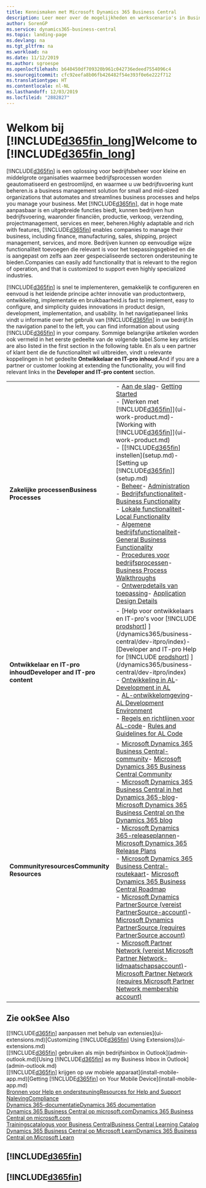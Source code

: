 ```yaml
---
title: Kennismaken met Microsoft Dynamics 365 Business Central
description: Leer meer over de mogelijkheden en werkscenario's in Business Central, een beheeroplossing voor kleine en middelgrote organisaties.
author: SorenGP
ms.service: dynamics365-business-central
ms.topic: landing-page
ms.devlang: na
ms.tgt_pltfrm: na
ms.workload: na
ms.date: 11/12/2019
ms.author: sgroespe
ms.openlocfilehash: b640450df709320b961c042736edeed7554096c4
ms.sourcegitcommit: cfc92eefa8b06fb426482f54e393f0e6e222f712
ms.translationtype: HT
ms.contentlocale: nl-NL
ms.lasthandoff: 12/03/2019
ms.locfileid: "2882827"
---
```

# <a name="welcome-to-included365fin_longincludesd365fin_long_mdmd"></a><span data-ttu-id="7fece-103">Welkom bij [!INCLUDE[d365fin_long](includes/d365fin_long_md.md)]</span><span class="sxs-lookup"><span data-stu-id="7fece-103">Welcome to [!INCLUDE[d365fin_long](includes/d365fin_long_md.md)]</span></span>
[!INCLUDE[d365fin](includes/d365fin_md.md)] <span data-ttu-id="7fece-104">is een oplossing voor bedrijfsbeheer voor kleine en middelgrote organisaties waarmee bedrijfsprocessen worden geautomatiseerd en gestroomlijnd, en waarmee u uw bedrijfsvoering kunt beheren.</span><span class="sxs-lookup"><span data-stu-id="7fece-104">is a business management solution for small and mid-sized organizations that automates and streamlines business processes and helps you manage your business.</span></span> <span data-ttu-id="7fece-105">Met [!INCLUDE[d365fin](includes/d365fin_md.md)], dat in hoge mate aanpasbaar is en uitgebreide functies biedt, kunnen bedrijven hun bedrijfsvoering, waaronder financiën, productie, verkoop, verzending, projectmanagement, services en meer, beheren.</span><span class="sxs-lookup"><span data-stu-id="7fece-105">Highly adaptable and rich with features, [!INCLUDE[d365fin](includes/d365fin_md.md)] enables companies to manage their business, including finance, manufacturing, sales, shipping, project management, services, and more.</span></span> <span data-ttu-id="7fece-106">Bedrijven kunnen op eenvoudige wijze functionaliteit toevoegen die relevant is voor het toepassingsgebied en die is aangepast om zelfs aan zeer gespecialiseerde sectoren ondersteuning te bieden.</span><span class="sxs-lookup"><span data-stu-id="7fece-106">Companies can easily add functionality that is relevant to the region of operation, and that is customized to support even highly specialized industries.</span></span>

[!INCLUDE[d365fin](includes/d365fin_md.md)] <span data-ttu-id="7fece-107">is snel te implementeren, gemakkelijk te configureren en eenvoud is het leidende principe achter innovatie van productontwerp, ontwikkeling, implementatie en bruikbaarheid.</span><span class="sxs-lookup"><span data-stu-id="7fece-107">is fast to implement, easy to configure, and simplicity guides innovations in product design, development, implementation, and usability.</span></span> <span data-ttu-id="7fece-108">In het navigatiepaneel links vindt u informatie over het gebruik van [!INCLUDE[d365fin](includes/d365fin_md.md)] in uw bedrijf.</span><span class="sxs-lookup"><span data-stu-id="7fece-108">In the navigation panel to the left, you can find information about using [!INCLUDE[d365fin](includes/d365fin_md.md)] in your company.</span></span> <span data-ttu-id="7fece-109">Sommige belangrijke artikelen worden ook vermeld in het eerste gedeelte van de volgende tabel.</span><span class="sxs-lookup"><span data-stu-id="7fece-109">Some key articles are also listed in the first section in the following table.</span></span> <span data-ttu-id="7fece-110">En als u een partner of klant bent die de functionaliteit wil uitbreiden, vindt u relevante koppelingen in het gedeelte **Ontwikkelaar en IT-pro inhoud**.</span><span class="sxs-lookup"><span data-stu-id="7fece-110">And if you are a partner or customer looking at extending the functionality, you will find relevant links in the **Developer and IT-pro content** section.</span></span>  

|||  
|-|-|  
|<span data-ttu-id="7fece-111">**Zakelijke processen**</span><span class="sxs-lookup"><span data-stu-id="7fece-111">**Business Processes**</span></span>|<span data-ttu-id="7fece-112">-   [Aan de slag](product-get-started.md)</span><span class="sxs-lookup"><span data-stu-id="7fece-112">-   [Getting Started](product-get-started.md)</span></span><br /><span data-ttu-id="7fece-113">-   [Werken met [!INCLUDE[d365fin](includes/d365fin_md.md)]](ui-work-product.md)</span><span class="sxs-lookup"><span data-stu-id="7fece-113">-   [Working with [!INCLUDE[d365fin](includes/d365fin_md.md)]](ui-work-product.md)</span></span><br /><span data-ttu-id="7fece-114">-   [[!INCLUDE[d365fin](includes/d365fin_md.md)] instellen](setup.md)</span><span class="sxs-lookup"><span data-stu-id="7fece-114">-   [Setting up [!INCLUDE[d365fin](includes/d365fin_md.md)]](setup.md)</span></span><br /><span data-ttu-id="7fece-115">-   [Beheer](admin-setup-and-administration.md)</span><span class="sxs-lookup"><span data-stu-id="7fece-115">-   [Administration](admin-setup-and-administration.md)</span></span><br /><span data-ttu-id="7fece-116">-   [Bedrijfsfunctionaliteit](across-business-functionality.md)</span><span class="sxs-lookup"><span data-stu-id="7fece-116">-   [Business Functionality](across-business-functionality.md)</span></span><br /><span data-ttu-id="7fece-117">-   [Lokale functionaliteit](LocalFunctionality/Austria/austria-local-functionality.md)</span><span class="sxs-lookup"><span data-stu-id="7fece-117">-   [Local Functionality](LocalFunctionality/Austria/austria-local-functionality.md)</span></span><br /><span data-ttu-id="7fece-118">-   [Algemene bedrijfsfunctionaliteit](ui-across-business-areas.md)</span><span class="sxs-lookup"><span data-stu-id="7fece-118">-   [General Business Functionality](ui-across-business-areas.md)</span></span><br /><span data-ttu-id="7fece-119">-   [Procedures voor bedrijfsprocessen](walkthrough-business-process-walkthroughs.md)</span><span class="sxs-lookup"><span data-stu-id="7fece-119">-   [Business Process Walkthroughs](walkthrough-business-process-walkthroughs.md)</span></span><br /><span data-ttu-id="7fece-120">-   [Ontwerpdetails van toepassing](design-details-application-design.md)</span><span class="sxs-lookup"><span data-stu-id="7fece-120">-   [Application Design Details](design-details-application-design.md)</span></span>|  
|<span data-ttu-id="7fece-121">**Ontwikkelaar en IT-pro inhoud**</span><span class="sxs-lookup"><span data-stu-id="7fece-121">**Developer and IT-pro content**</span></span>|<span data-ttu-id="7fece-122">-   [Help voor ontwikkelaars en IT-pro's voor [!INCLUDE [prodshort](includes/prodshort.md)] ](/dynamics365/business-central/dev-itpro/index)</span><span class="sxs-lookup"><span data-stu-id="7fece-122">-   [Developer and IT-pro Help for [!INCLUDE [prodshort](includes/prodshort.md)] ](/dynamics365/business-central/dev-itpro/index)</span></span><br /><span data-ttu-id="7fece-123">-   [Ontwikkeling in AL](/dynamics365/business-central/dev-itpro/developer/devenv-dev-overview)</span><span class="sxs-lookup"><span data-stu-id="7fece-123">-   [Development in AL](/dynamics365/business-central/dev-itpro/developer/devenv-dev-overview)</span></span><br /><span data-ttu-id="7fece-124">-   [AL-ontwikkelomgeving](/dynamics365/business-central/dev-itpro/developer/devenv-reference-overview)</span><span class="sxs-lookup"><span data-stu-id="7fece-124">-   [AL Development Environment](/dynamics365/business-central/dev-itpro/developer/devenv-reference-overview)</span></span><br /><span data-ttu-id="7fece-125">-   [Regels en richtlijnen voor AL-code](/dynamics365/business-central/dev-itpro/compliance/apptest-overview)</span><span class="sxs-lookup"><span data-stu-id="7fece-125">-   [Rules and Guidelines for AL Code](/dynamics365/business-central/dev-itpro/compliance/apptest-overview)</span></span>|  
|<span data-ttu-id="7fece-126">**Communityresources**</span><span class="sxs-lookup"><span data-stu-id="7fece-126">**Community Resources**</span></span>|<span data-ttu-id="7fece-127">-   [Microsoft Dynamics 365 Business Central-community](https://community.dynamics.com/business)</span><span class="sxs-lookup"><span data-stu-id="7fece-127">-   [Microsoft Dynamics 365 Business Central Community](https://community.dynamics.com/business)</span></span><br /><span data-ttu-id="7fece-128">-   [Microsoft Dynamics 365 Business Central in het Dynamics 365-blog](https://cloudblogs.microsoft.com/dynamics365/it/product/business-central/)</span><span class="sxs-lookup"><span data-stu-id="7fece-128">-   [Microsoft Dynamics 365 Business Central on the Dynamics 365 blog](https://cloudblogs.microsoft.com/dynamics365/it/product/business-central/)</span></span><br /><span data-ttu-id="7fece-129">-   [Microsoft Dynamics 365-releaseplannen](https://go.microsoft.com/fwlink/?linkid=2047422)</span><span class="sxs-lookup"><span data-stu-id="7fece-129">-   [Microsoft Dynamics 365 Release Plans](https://go.microsoft.com/fwlink/?linkid=2047422)</span></span><br /><span data-ttu-id="7fece-130">-   [Microsoft Dynamics 365 Business Central-routekaart](https://dynamics.microsoft.com/roadmap/business-central/)</span><span class="sxs-lookup"><span data-stu-id="7fece-130">-   [Microsoft Dynamics 365 Business Central Roadmap](https://dynamics.microsoft.com/roadmap/business-central/)</span></span><br /><span data-ttu-id="7fece-131">-   [Microsoft Dynamics PartnerSource \(vereist PartnerSource-account\)](https://mbs.microsoft.com/partnersource)</span><span class="sxs-lookup"><span data-stu-id="7fece-131">-   [Microsoft Dynamics PartnerSource \(requires PartnerSource account\)](https://mbs.microsoft.com/partnersource)</span></span><br /><span data-ttu-id="7fece-132">-   [Microsoft Partner Network \(vereist Microsoft Partner Network-lidmaatschapsaccount\)](https://mspartner.microsoft.com/en/us/windows/index.aspx)</span><span class="sxs-lookup"><span data-stu-id="7fece-132">-   [Microsoft Partner Network \(requires Microsoft Partner Network membership account\)](https://mspartner.microsoft.com/en/us/windows/index.aspx)</span></span>|  

## <a name="see-also"></a><span data-ttu-id="7fece-133">Zie ook</span><span class="sxs-lookup"><span data-stu-id="7fece-133">See Also</span></span>

<span data-ttu-id="7fece-134">[[!INCLUDE[d365fin](includes/d365fin_md.md)] aanpassen met behulp van extensies](ui-extensions.md)</span><span class="sxs-lookup"><span data-stu-id="7fece-134">[Customizing [!INCLUDE[d365fin](includes/d365fin_md.md)] Using Extensions](ui-extensions.md)</span></span>  
<span data-ttu-id="7fece-135">[[!INCLUDE[d365fin](includes/d365fin_md.md)] gebruiken als mijn bedrijfsinbox in Outlook](admin-outlook.md)</span><span class="sxs-lookup"><span data-stu-id="7fece-135">[Using [!INCLUDE[d365fin](includes/d365fin_md.md)] as my Business Inbox in Outlook](admin-outlook.md)</span></span>  
<span data-ttu-id="7fece-136">[[!INCLUDE[d365fin](includes/d365fin_md.md)] krijgen op uw mobiele apparaat](install-mobile-app.md)</span><span class="sxs-lookup"><span data-stu-id="7fece-136">[Getting [!INCLUDE[d365fin](includes/d365fin_md.md)] on Your Mobile Device](install-mobile-app.md)</span></span>  
[<span data-ttu-id="7fece-137">Bronnen voor Help en ondersteuning</span><span class="sxs-lookup"><span data-stu-id="7fece-137">Resources for Help and Support</span></span>](product-help-and-support.md)  
[<span data-ttu-id="7fece-138">Naleving</span><span class="sxs-lookup"><span data-stu-id="7fece-138">Compliance</span></span>](compliance/compliance-overview.md)  
[<span data-ttu-id="7fece-139">Dynamics 365-documentatie</span><span class="sxs-lookup"><span data-stu-id="7fece-139">Dynamics 365 documentation</span></span>](/dynamics365/)  
[<span data-ttu-id="7fece-140">Dynamics 365 Business Central op microsoft.com</span><span class="sxs-lookup"><span data-stu-id="7fece-140">Dynamics 365 Business Central on microsoft.com</span></span>](https://dynamics.microsoft.com/business-central/overview/)  
[<span data-ttu-id="7fece-141">Trainingscatalogus voor Business Central</span><span class="sxs-lookup"><span data-stu-id="7fece-141">Business Central Learning Catalog</span></span>](readiness/readiness-learning-catalog.md)  
[<span data-ttu-id="7fece-142">Dynamics 365 Business Central op Microsoft Learn</span><span class="sxs-lookup"><span data-stu-id="7fece-142">Dynamics 365 Business Central on Microsoft Learn</span></span>](/learn/browse/?products=dynamics-business-central)  


## [!INCLUDE[d365fin](includes/free_trial_md.md)]
## [!INCLUDE[d365fin](includes/training_link_md.md)]
